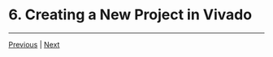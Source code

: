 # 6. Creating a New Project in Vivado

---

[Previous](./5_Opening-Vivado.md) | [Next](./7_Importing-a-Xilinx-ISE-Project-Into-Vivado.md)